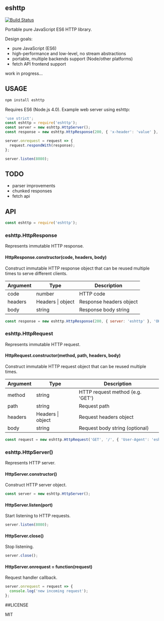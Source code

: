 ## eshttp

[![Build Status](https://travis-ci.org/iefserge/eshttp.svg?branch=master)](https://travis-ci.org/iefserge/eshttp)

Portable pure JavaScript ES6 HTTP library.

Design goals:

- pure JavaScript (ES6)
- high-performance and low-level, no stream abstractions
- portable, multiple backends support (Node/other platforms)
- fetch API frontend support

work in progress...

## USAGE

```bash
npm install eshttp
```

Requires ES6 (Node.js 4.0). Example web server using eshttp:

```js
'use strict';
const eshttp = require('eshttp');
const server = new eshttp.HttpServer();
const response = new eshttp.HttpResponse(200, { 'x-header': 'value' }, 'hello');

server.onrequest = request => {
  request.respondWith(response);
};

server.listen(8080);
```

## TODO

- parser improvements
- chunked responses
- fetch api

## API

```js
const eshttp = require('eshttp');
```

### eshttp.HttpResponse

Represents immutable HTTP response.

#### HttpResponse.constructor(code, headers, body)

Construct immutable HTTP response object that can be reused multiple times to serve different clients.

Argument | Type | Description
--- | --- | ---
code | number | HTTP code
headers | Headers \| object | Response headers object
body | string | Response body string

```js
const response = new eshttp.HttpResponse(200, { server: 'eshttp' }, 'OK.');
```

### eshttp.HttpRequest

Represents immutable HTTP request.

#### HttpRequest.constructor(method, path, headers, body)

Construct immutable HTTP request object that can be reused multiple times.

Argument | Type | Description
--- | --- | ---
method | string | HTTP request method (e.g. 'GET')
path | string | Request path
headers | Headers \| object | Request headers object
body | string | Request body string (optional)

```js
const request = new eshttp.HttpRequest('GET', '/', { 'User-Agent': 'eshttp' });
```

### eshttp.HttpServer()

Represents HTTP server.

#### HttpServer.constructor()

Construct HTTP server object.

```js
const server = new eshttp.HttpServer();
```

#### HttpServer.listen(port)

Start listening to HTTP requests.

```js
server.listen(8080);
```

#### HttpServer.close()

Stop listening.

```js
server.close();
```

#### HttpServer.onrequest = function(request)

Request handler callback.

```js
server.onrequest = request => {
  console.log('new incoming request');
};
```

##LICENSE

MIT
